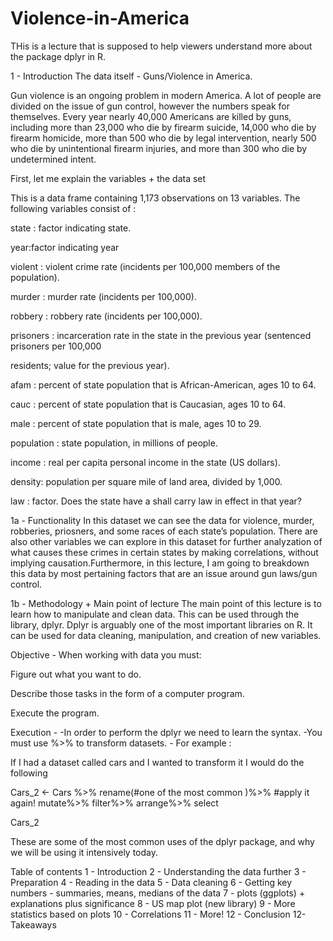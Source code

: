 # Violence-in-America

THis is a lecture that is supposed to help viewers understand more about the package dplyr in R.

1 - Introduction
The data itself - Guns/Violence in America.

Gun violence is an ongoing problem in modern America. A lot of people are divided on the issue of gun control, however the numbers speak for themselves. Every year nearly 40,000 Americans are killed by guns, including more than 23,000 who die by firearm suicide, 14,000 who die by firearm homicide, more than 500 who die by legal intervention, nearly 500 who die by unintentional firearm injuries, and more than 300 who die by undetermined intent.

First, let me explain the variables + the data set

This is a data frame containing 1,173 observations on 13 variables. The following variables consist of :

state : factor indicating state.

year:factor indicating year

violent : violent crime rate (incidents per 100,000 members of the population).

murder : murder rate (incidents per 100,000).

robbery : robbery rate (incidents per 100,000).

prisoners : incarceration rate in the state in the previous year (sentenced prisoners per 100,000

residents; value for the previous year).

afam : percent of state population that is African-American, ages 10 to 64.

cauc : percent of state population that is Caucasian, ages 10 to 64.

male : percent of state population that is male, ages 10 to 29.

population : state population, in millions of people.

income : real per capita personal income in the state (US dollars).

density: population per square mile of land area, divided by 1,000.

law : factor. Does the state have a shall carry law in effect in that year?

1a - Functionality
In this dataset we can see the data for violence, murder, robberies, priosners, and some races of each state’s population. There are also other variables we can explore in this dataset for further analyzation of what causes these crimes in certain states by making correlations, without implying causation.Furthermore, in this lecture, I am going to breakdown this data by most pertaining factors that are an issue around gun laws/gun control.

1b - Methodology + Main point of lecture
The main point of this lecture is to learn how to manipulate and clean data. This can be used through the library, dplyr. Dplyr is arguably one of the most important libraries on R. It can be used for data cleaning, manipulation, and creation of new variables.

Objective - When working with data you must:

Figure out what you want to do.

Describe those tasks in the form of a computer program.

Execute the program.

Execution - -In order to perform the dplyr we need to learn the syntax. -You must use %>% to transform datasets. - For example :

If I had a dataset called cars and I wanted to transform it I would do the following

Cars_2 <- Cars %>% rename(#one of the most common )%>% #apply it again! mutate%>% filter%>% arrange%>% select

Cars_2

These are some of the most common uses of the dplyr package, and why we will be using it intensively today.

Table of contents
1 - Introduction 2 - Understanding the data further 3 - Preparation 4 - Reading in the data 5 - Data cleaning 6 - Getting key numbers - summaries, means, medians of the data 7 - plots (ggplots) + explanations plus significance 8 - US map plot (new library) 9 - More statistics based on plots 10 - Correlations 11 - More! 12 - Conclusion 12- Takeaways
